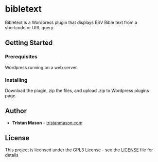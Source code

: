 # bibletext
Bibletext is a Wordpress plugin that displays ESV Bible text from a shortcode or URL query.

## Getting Started

### Prerequisites

Wordpress running on a web server.

### Installing

Download the plugin, zip the files, and upload .zip to Wordpress plugins page.

## Author

* **Tristan Mason** - [tristanmason.com](https://tristanmason.com)

## License

This project is licensed under the GPL3 License - see the [LICENSE](LICENSE) file for details
